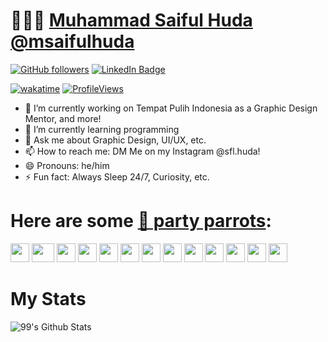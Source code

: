 # 👨🏻‍💻 [Muhammad Saiful Huda](https://github.com/msaifulhuda/) [@msaifulhuda](https://github.com/msaifulhuda/)

[![GitHub followers](https://img.shields.io/github/followers/msaifulhuda?label=Follow&style=social)](https://github.com/msaifulhuda/?tab=follow)
[![LinkedIn Badge](https://img.shields.io/badge/-LinkedIn-blue?style=social&logo=Linkedin&logoColor=blue&link=https://www.linkedin.com/in/muhammadsaifulhuda/)](https://www.linkedin.com/in/muhammadsaifulhuda/)

[![wakatime](https://wakatime.com/badge/user/eafdbba4-cec2-4c99-8cd5-5fc36bb00274.svg)](https://wakatime.com/@eafdbba4-cec2-4c99-8cd5-5fc36bb00274)
[![ProfileViews](https://komarev.com/ghpvc/?username=msaifulhuda&color=red&style=flat)](https://komarev.com/ghpvc/?username=msaifulhuda)

- 🔭 I’m currently working on Tempat Pulih Indonesia as a Graphic Design Mentor, and more!
- 🌱 I’m currently learning programming
- 💬 Ask me about Graphic Design, UI/UX, etc.
- 📫 How to reach me: DM Me on my Instagram @sfl.huda!
- 😄 Pronouns: he/him
- ⚡ Fun fact: Always Sleep 24/7, Curiosity, etc.

# Here are some [🦜 party parrots](https://cultofthepartyparrot.com):

<div>
    <img src="https://cultofthepartyparrot.com/parrots/hd/githubparrot.gif" width="30" height="30"/>
    <img src="https://cultofthepartyparrot.com/parrots/asyncparrot.gif" width="36" height="30"/>
    <img src="https://cultofthepartyparrot.com/parrots/hd/exceptionallyfastparrot.gif" width="30" height="30"/>
    <img src="https://cultofthepartyparrot.com/parrots/hd/60fpsparrot.gif" width="30" height="30"/>
    <img src="https://cultofthepartyparrot.com/parrots/hd/jumpingparrot.gif" width="30" height="30"/>
    <img src="https://cultofthepartyparrot.com/parrots/hd/opensourceparrot.gif" width="30" height="30"/>
    <img src="https://cultofthepartyparrot.com/parrots/hd/dealwithitnowparrot.gif" width="30" height="30"/>
    <img src="https://cultofthepartyparrot.com/parrots/hd/scienceparrot.gif" width="30" height="30"/>
    <img src="https://cultofthepartyparrot.com/parrots/hd/pirateparrot.gif" width="30" height="30"/>
    <img src="https://cultofthepartyparrot.com/parrots/hd/footballparrot.gif" width="30" height="30"/>
    <img src="https://cultofthepartyparrot.com/parrots/hd/illuminatiparrot.gif" width="30" height="30"/>
    <img src="https://cultofthepartyparrot.com/parrots/hd/hypnoparrotdark.gif" width="30" height="30"/>
    <img src="https://cultofthepartyparrot.com/parrots/hd/mustacheparrot.gif" width="30" height="30"/>
</div>

# My Stats
 ![99's Github Stats](https://github-readme-stats.vercel.app/api?username=msaifulhuda&bg_color=30,e96443,904e95&title_color=fff&text_color=fff)

